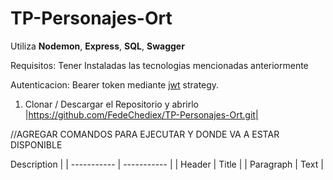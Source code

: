 # TP-Personajes-Ort
Utiliza **Nodemon**, **Express**, **SQL**, **Swagger**

Requisitos: Tener Instaladas las tecnologias mencionadas anteriormente

Autenticacion: Bearer token mediante [jwt](https://jwt.io/) strategy.  

1. Clonar / Descargar el Repositorio y abrirlo
|https://github.com/FedeChediex/TP-Personajes-Ort.git|

//AGREGAR COMANDOS PARA EJECUTAR Y DONDE VA A ESTAR DISPONIBLE
	
 Description |
| ----------- | ----------- |
| Header | Title |
| Paragraph | Text |
